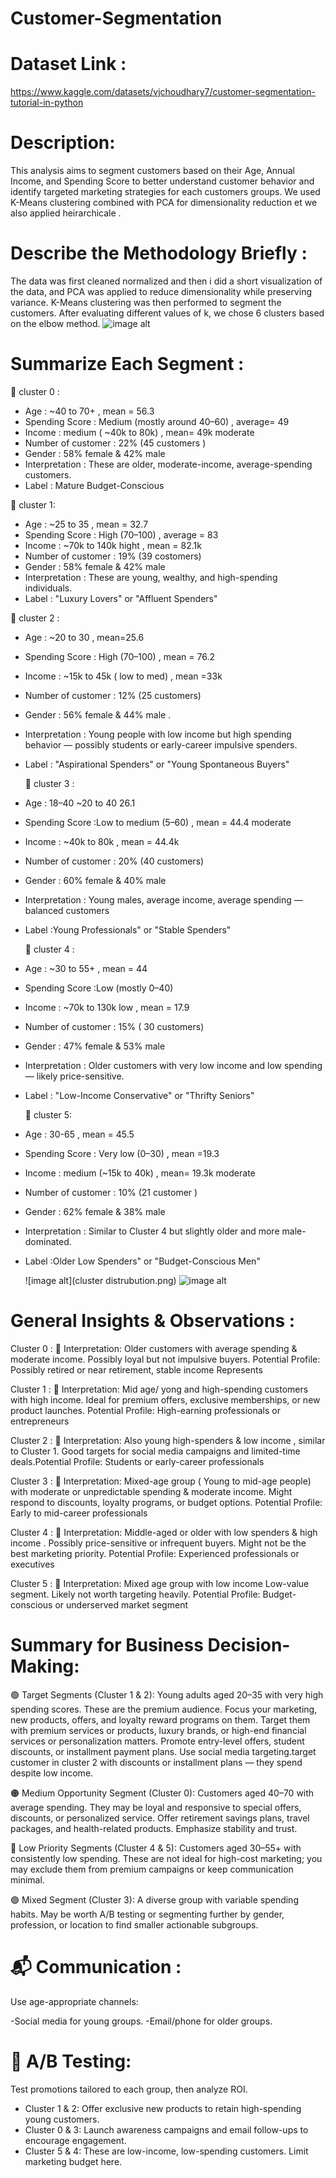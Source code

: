 # Customer-Segmentation
# Dataset Link : 
https://www.kaggle.com/datasets/vjchoudhary7/customer-segmentation-tutorial-in-python 
# Description: 
 This analysis aims to segment customers based on their Age, Annual Income, and Spending Score to better understand customer behavior and identify targeted marketing strategies for each customers groups. We used K-Means clustering combined with PCA for dimensionality reduction et we also applied heirarchicale .
# Describe the Methodology Briefly : 
The data was first cleaned normalized and then i did a short visualization of the data, and PCA was applied to reduce dimensionality while preserving variance. K-Means clustering was then performed to segment the customers. After evaluating different values of k, we chose 6 clusters based on the elbow method.
![image alt](pca.png)
# Summarize Each Segment : 
📌 cluster 0 :
- Age : ~40 to 70+ , mean = 56.3
- Spending Score : Medium (mostly around 40–60) , average= 49 
- Income : medium ( ~40k to 80k) , mean= 49k moderate 
- Number of customer : 22% (45 customers ) 
- Gender : 58% female & 42% male 
- Interpretation : These are older, moderate-income, average-spending customers.
- Label : Mature Budget-Conscious

 📌 cluster 1:
- Age : ~25 to 35 , mean = 32.7
- Spending Score : High (70–100) , average = 83
- Income : ~70k to 140k hight , mean = 82.1k
- Number of customer : 19% (39 costomers)
- Gender : 58% female & 42% male 
- Interpretation : These are young, wealthy, and high-spending individuals.
- Label : "Luxury Lovers" or "Affluent Spenders"

 📌 cluster 2 :
- Age : ~20 to 30 , mean=25.6
- Spending Score : High (70–100) , mean = 76.2
- Income : ~15k to 45k ( low to med) , mean =33k
- Number of customer : 12% (25 customers)
- Gender : 56% female & 44% male .
- Interpretation : Young people with low income but high spending behavior — possibly students or early-career impulsive spenders.
- Label : "Aspirational Spenders" or "Young Spontaneous Buyers"

   📌 cluster 3 :
- Age : 18–40 ~20 to 40 26.1
- Spending Score :Low to medium (5–60) , mean = 44.4 moderate 
- Income : ~40k to 80k , mean = 44.4k
- Number of customer : 20% (40 customers)
- Gender : 60% female & 40% male 
- Interpretation : Young males, average income, average spending — balanced customers
- Label :Young Professionals" or "Stable Spenders"

   📌 cluster 4 :
- Age : ~30 to 55+ , mean = 44
- Spending Score :Low (mostly 0–40)
- Income : ~70k to 130k low , mean = 17.9
- Number of customer : 15% ( 30 customers)
- Gender : 47% female & 53% male 
- Interpretation : Older customers with very low income and low spending — likely price-sensitive.
- Label : "Low-Income Conservative" or "Thrifty Seniors"

   📌 cluster 5:
- Age : 30-65 , mean = 45.5  
- Spending Score : Very low (0–30) , mean =19.3
- Income : medium (~15k to 40k) , mean= 19.3k moderate 
- Number of customer : 10% (21 customer ) 
- Gender : 62% female & 38% male 
- Interpretation : Similar to Cluster 4 but slightly older and more male-dominated.
- Label :Older Low Spenders" or "Budget-Conscious Men"

  ![image alt](cluster distrubution.png)
  ![image alt](table.png)
  

# General Insights & Observations :
Cluster 0 :
📌 Interpretation: Older customers with average spending & moderate income. Possibly loyal but not impulsive buyers.
Potential Profile: Possibly retired or near retirement, stable income
Represents

Cluster 1 :
📌 Interpretation: Mid age/ yong and high-spending customers with high income. Ideal for premium offers, exclusive memberships, or new product launches. Potential Profile: High-earning professionals or entrepreneurs

Cluster 2 :
📌 Interpretation: Also young high-spenders & low income , similar to Cluster 1. Good targets for social media campaigns and limited-time deals.Potential Profile: Students or early-career professionals

Cluster 3 :
📌 Interpretation: Mixed-age group ( Young to mid-age people) with moderate or unpredictable spending & moderate income. Might respond to discounts, loyalty programs, or budget options.
Potential Profile: Early to mid-career professionals

Cluster 4 :
📌 Interpretation: Middle-aged or older with low spenders & high income . Possibly price-sensitive or infrequent buyers. Might not be the best marketing priority. Potential Profile: Experienced professionals or executives

Cluster 5 :
📌 Interpretation: Mixed age group with low income Low-value segment. Likely not worth targeting heavily. Potential Profile: Budget-conscious or underserved market segment

# Summary for Business Decision-Making:
🟢 Target Segments (Cluster 1 & 2):
Young adults aged 20–35 with very high spending scores. These are the premium audience. Focus your marketing, new products, offers, and loyalty reward programs on them. Target them with premium services or products, luxury brands, or high-end financial services or personalization matters. Promote entry-level offers, student discounts, or installment payment plans. Use social media targeting.target customer in cluster 2 with discounts or installment plans — they spend despite low income.

🟠 Medium Opportunity Segment (Cluster 0): Customers aged 40–70 with average spending. They may be loyal and responsive to special offers, discounts, or personalized service. Offer retirement savings plans, travel packages, and health-related products. Emphasize stability and trust.

🔴 Low Priority Segments (Cluster 4 & 5): Customers aged 30–55+ with consistently low spending. These are not ideal for high-cost marketing; you may exclude them from premium campaigns or keep communication minimal.

🟣 Mixed Segment (Cluster 3): A diverse group with variable spending habits. May be worth A/B testing or segmenting further by gender, profession, or location to find smaller actionable subgroups.

# 📬 Communication : 
Use age-appropriate channels:

 -Social media for young groups.
 -Email/phone for older groups.

# 🧪 A/B Testing:
Test promotions tailored to each group, then analyze ROI. 
   - Cluster 1 & 2: Offer exclusive new products to retain high-spending young customers.
   - Cluster 0 & 3: Launch awareness campaigns and email follow-ups to encourage engagement.
   - Cluster 5 & 4: These are low-income, low-spending customers. Limit marketing budget here.


